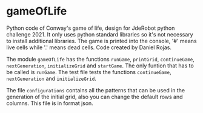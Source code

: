 # gameOfLife
Python code of Conway's game of life, design for JdeRobot python challenge 2021.
It only uses python standard libraries so it's not necessary to install additional libraries.
The game is printed into the console, '#' means live cells while '.' means dead cells.
Code created by Daniel Rojas.

The module `gameOfLife` has the functions `runGame`, `printGrid`, `continueGame`, `nextGeneration`, `initializeGrid` and `startGame`. The only funtion that has to be called is `runGame`.
The test file tests the functions `continueGame`, `nextGeneration` and `initializeGrid`.

The file `configurations` contains all the patterns that can be used in the generation of the initial grid, also you can change the default rows and columns. This file is in format json.
